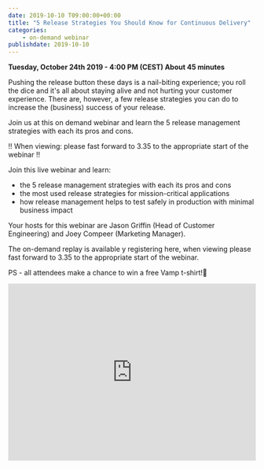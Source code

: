 ```yaml
---
date: 2019-10-10 T09:00:00+00:00
title: "5 Release Strategies You Should Know for Continuous Delivery"
categories:
    - on-demand webinar
publishdate: 2019-10-10
---
```


**Tuesday, October 24th 2019 - 4:00 PM (CEST) About 45 minutes** 


Pushing the release button these days is a nail-biting experience; you roll the dice and it's all about staying alive and not hurting your customer experience. 
There are, however, a few release strategies you can do to increase the (business) success of your release. 

Join us at this on demand webinar and learn the 5 release management strategies with each its pros and cons.

!! When viewing: please fast forward to 3.35 to the appropriate start of the webinar !!

<!--more-->

Join this live webinar and learn:

- the 5 release management strategies with each its pros and cons
- the most used release strategies for mission-critical applications
- how release management helps to test safely in production with minimal business impact

Your hosts for this webinar are Jason Griffin (Head of Customer Engineering) and Joey Compeer (Marketing Manager).

The on-demand replay is available y registering here, when viewing please fast forward to 3.35 to the appropriate start of the webinar.


PS - all attendees make a chance to win a free Vamp t-shirt!🚀



<iframe width="100%" height="360" frameborder="0" src="https://app.livestorm.co/p/2991f333-0c87-489c-a980-f1fd3c62061b/form" title="5 Release Strategies You Should Know for Continuous Delivery | Vamp"></iframe>
